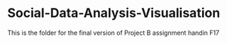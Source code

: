 # Social-Data-Analysis-Visualisation
This is the folder for the final version of Project B assignment handin F17
